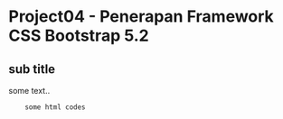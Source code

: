 # Project04 - Penerapan Framework CSS Bootstrap 5.2

## sub title

some text..

```html
    some html codes
```
